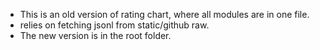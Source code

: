 - This is an old version of rating chart, where all modules are in one file.
- relies on fetching jsonl from static/github raw.
- The new version is in the root folder.


